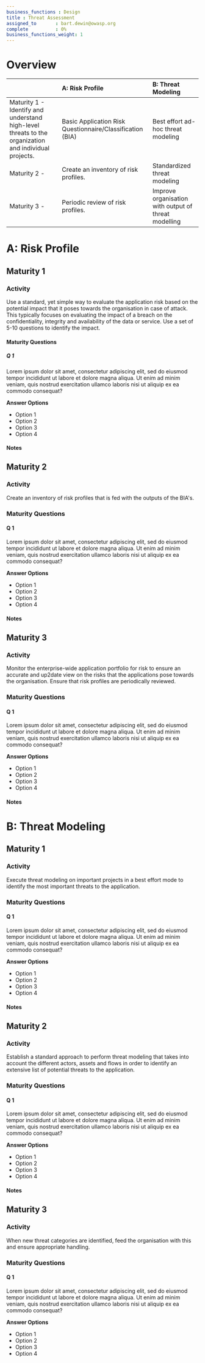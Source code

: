 ```yaml
---
business_functions : Design
title : Threat Assessment
assigned_to       : bart.dewin@owasp.org
complete          : 0%
business_functions_weight: 1
---
```



# Overview

| | A: Risk Profile | B: Threat Modeling |
|:---|:---|:---|
| Maturity 1 - Identify and understand high-level threats to the organization and individual projects. | Basic Application Risk Questionnaire/Classification (BIA) | Best effort ad-hoc threat modeling |
| Maturity 2 -  | Create an inventory of risk profiles. | Standardized threat modeling |
| Maturity 3 -  | Periodic review of risk profiles. | Improve organisation with output of threat modelling |


# A: Risk Profile

## Maturity 1
### Activity
Use a standard, yet simple way to evaluate the application risk based on the potential impact that it poses towards the organisation in case of attack. This typically focuses on evaluating the impact of a breach on the confidentiality, integrity and availability of the data or service. Use a set of 5-10 questions to identify the impact.

#### Maturity Questions
##### Q 1
Lorem ipsum dolor sit amet, consectetur adipiscing elit, sed do eiusmod tempor incididunt ut labore et dolore magna aliqua. Ut enim ad minim veniam, quis nostrud exercitation ullamco laboris nisi ut aliquip ex ea commodo consequat?

**Answer Options**
- Option 1
- Option 2
- Option 3
- Option 4

#### Notes


## Maturity 2
### Activity
Create an inventory of risk profiles that is fed with the outputs of the BIA's.

### Maturity Questions
#### Q 1
Lorem ipsum dolor sit amet, consectetur adipiscing elit, sed do eiusmod tempor incididunt ut labore et dolore magna aliqua. Ut enim ad minim veniam, quis nostrud exercitation ullamco laboris nisi ut aliquip ex ea commodo consequat?

**Answer Options**
- Option 1
- Option 2
- Option 3
- Option 4

#### Notes


## Maturity 3
### Activity
Monitor the enterprise-wide application portfolio for risk to ensure an accurate and up2date view on the risks that the applications pose towards the organisation. Ensure that risk profiles are periodically reviewed.

### Maturity Questions
#### Q 1
Lorem ipsum dolor sit amet, consectetur adipiscing elit, sed do eiusmod tempor incididunt ut labore et dolore magna aliqua. Ut enim ad minim veniam, quis nostrud exercitation ullamco laboris nisi ut aliquip ex ea commodo consequat?

**Answer Options**
- Option 1
- Option 2
- Option 3
- Option 4

#### Notes



# B: Threat Modeling

## Maturity 1
### Activity
Execute threat modeling on important projects in a best effort mode to identify the most important threats to the application.

### Maturity Questions
#### Q 1
Lorem ipsum dolor sit amet, consectetur adipiscing elit, sed do eiusmod tempor incididunt ut labore et dolore magna aliqua. Ut enim ad minim veniam, quis nostrud exercitation ullamco laboris nisi ut aliquip ex ea commodo consequat?

**Answer Options**
- Option 1
- Option 2
- Option 3
- Option 4

#### Notes


## Maturity 2
### Activity
Establish a standard approach to perform threat modeling that takes into account the different actors, assets and flows in order to identify an extensive list of potential threats to the application.

### Maturity Questions
#### Q 1
Lorem ipsum dolor sit amet, consectetur adipiscing elit, sed do eiusmod tempor incididunt ut labore et dolore magna aliqua. Ut enim ad minim veniam, quis nostrud exercitation ullamco laboris nisi ut aliquip ex ea commodo consequat?

**Answer Options**
- Option 1
- Option 2
- Option 3
- Option 4

#### Notes


## Maturity 3
### Activity
When new threat categories are identified, feed the organisation with this and ensure appropriate handling.

### Maturity Questions
#### Q 1
Lorem ipsum dolor sit amet, consectetur adipiscing elit, sed do eiusmod tempor incididunt ut labore et dolore magna aliqua. Ut enim ad minim veniam, quis nostrud exercitation ullamco laboris nisi ut aliquip ex ea commodo consequat?

**Answer Options**
- Option 1
- Option 2
- Option 3
- Option 4

